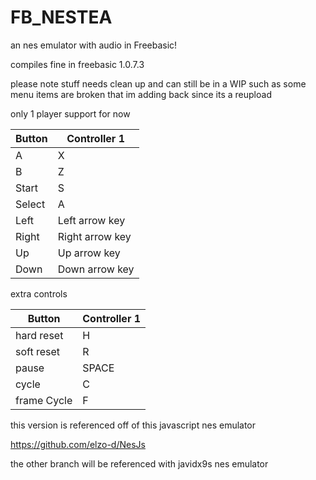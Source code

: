 # FB_NESTEA
an nes emulator with audio in Freebasic!

compiles fine in freebasic 1.0.7.3

please note stuff needs clean up and can still be in a WIP
such as some menu items are broken
that im adding back since its a reupload

only 1 player support for now

| Button | Controller 1    | 
| ------ | --------------- | 
| A      | X               | 
| B      | Z               | 
| Start  | S               | 
| Select | A               | 
| Left   | Left arrow key  | 
| Right  | Right arrow key | 
| Up     | Up arrow key    | 
| Down   | Down arrow key  | 


 extra controls

| Button      | Controller 1    | 
| ----------- | --------------- | 
| hard reset  | H               | 
| soft reset  | R               | 
| pause       | SPACE           |
| cycle       | C               |
| frame Cycle | F               |

this version is referenced off
of this javascript nes emulator

https://github.com/elzo-d/NesJs

the other branch will be referenced with
javidx9s nes emulator 
